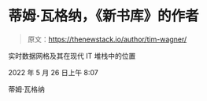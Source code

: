 # 蒂姆·瓦格纳，《新书库》的作者

> 原文：<https://thenewstack.io/author/tim-wagner/>

实时数据网格及其在现代 IT 堆栈中的位置

2022 年 5 月 26 日上午 8:07

蒂姆·瓦格纳